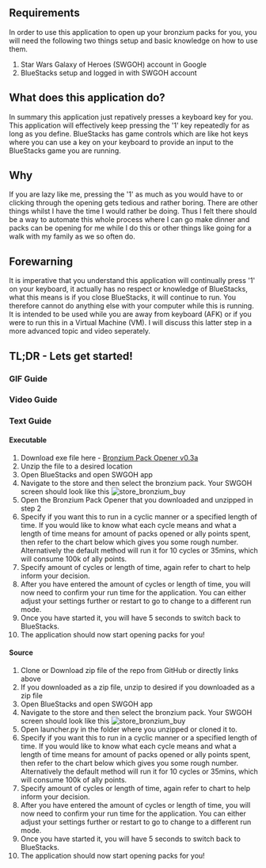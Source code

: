 ## Requirements

In order to use this application to open up your bronzium packs for you, you will need the following two things setup and basic knowledge on how to use them.

1. Star Wars Galaxy of Heroes (SWGOH) account in Google
2. BlueStacks setup and logged in with SWGOH account

## What does this application do?

In summary this application just repatively presses a keyboard key for you. This application will effectively keep pressing the '1' key repeatedly for as long as you define. BlueStacks has game controls which are like hot keys where you can use a key on your keyboard to provide an input to the BlueStacks game you are running.

## Why

If you are lazy like me, pressing the '1' as much as you would have to or clicking through the opening gets tedious and rather boring. There are other things whilst I have the time I would rather be doing. Thus I felt there should be a way to automate this whole process where I can go make dinner and packs can be opening for me while I do this or other things like going for a walk with my family as we so often do.

## Forewarning

It is imperative that you understand this application will continually press '1' on your keyboard, it actually has no respect or knowledge of BlueStacks, what this means is if you close BlueStacks, it will continue to run. You therefore cannot do anything else with your computer while this is running. It is intended to be used while you are away from keyboard (AFK) or if you were to run this in a Virtual Machine (VM). I will discuss this latter step in a more advanced topic and video seperately.

## TL;DR - Lets get started!

### GIF Guide


### Video Guide


### Text Guide

#### Executable
1. Download exe file here - <a href="https://1drv.ms/u/s!AqZNpR8_ZtGviKM-QTho_qw3sC3U-A?e=mfb9Qa">Bronzium Pack Opener v0.3a</a>
2. Unzip the file to a desired location
3. Open BlueStacks and open SWGOH app
4. Navigate to the store and then select the bronzium pack. Your SWGOH screen should look like this
![store_bronzium_buy](https://user-images.githubusercontent.com/53065247/119247440-c2272580-bbcc-11eb-90c3-089979de43a7.png)
5. Open the Bronzium Pack Opener that you downloaded and unzipped in step 2
6. Specify if you want this to run in a cyclic manner or a specified length of time. If you would like to know what each cycle means and what a length of time means for amount of packs opened or ally points spent, then refer to the chart below which gives you some rough number. Alternatively the default method will run it for 10 cycles or 35mins, which will consume 100k of ally points.
7. Specify amount of cycles or length of time, again refer to chart to help inform your decision.
8. After you have entered the amount of cycles or length of time, you will now need to confirm your run time for the application. You can either adjust your settings further or restart to go to change to a different run mode.
9. Once you have started it, you will have 5 seconds to switch back to BlueStacks.
10. The application should now start opening packs for you!


#### Source
1. Clone or Download zip file of the repo from GitHub or directly links above
2. If you downloaded as a zip file, unzip to desired if you downloaded as a zip file
3. Open BlueStacks and open SWGOH app
4. Navigate to the store and then select the bronzium pack. Your SWGOH screen should look like this
![store_bronzium_buy](https://user-images.githubusercontent.com/53065247/119247440-c2272580-bbcc-11eb-90c3-089979de43a7.png)
5. Open launcher.py in the folder where you unzipped or cloned it to.
6. Specify if you want this to run in a cyclic manner or a specified length of time. If you would like to know what each cycle means and what a length of time means for amount of packs opened or ally points spent, then refer to the chart below which gives you some rough number. Alternatively the default method will run it for 10 cycles or 35mins, which will consume 100k of ally points.
7. Specify amount of cycles or length of time, again refer to chart to help inform your decision.
8. After you have entered the amount of cycles or length of time, you will now need to confirm your run time for the application. You can either adjust your settings further or restart to go to change to a different run mode.
9. Once you have started it, you will have 5 seconds to switch back to BlueStacks.
10. The application should now start opening packs for you!
